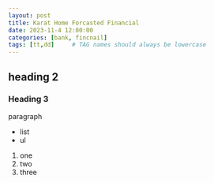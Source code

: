 ```yaml
---
layout: post
title: Karat Home Forcasted Financial
date: 2023-11-4 12:00:00
categories: [bank, fincnail]
tags: [tt,dd]     # TAG names should always be lowercase
---
```




## heading 2

### Heading 3

paragraph

- list 
- ul


1. one
2. two
3. three